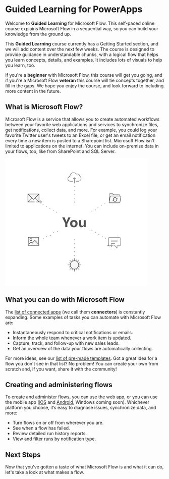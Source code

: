 <properties
   pageTitle="Introduction to Microsoft Flow | Microsoft Flow"
   description="An introduction to Microsoft Flow.  Understand what Microsoft Flow is and its terminology."
   services=""
   suite="flow"
   documentationCenter="na"
   authors="camsoper"
   manager="anneta"
   editor=""
   tags=""
   featuredVideoId=""
   courseDuration="5m"/>

<tags
   ms.service="flow"
   ms.devlang="na"
   ms.topic="get-started-article"
   ms.tgt_pltfrm="na"
   ms.workload="na"
   ms.date="10/24/2016"
   ms.author="casoper"/>

# Guided Learning for PowerApps

Welcome to **Guided Learning** for Microsoft Flow. This self-paced online course explains Microsoft Flow in a sequential way, so you can build your knowledge from the ground up.

This  **Guided Learning**  course currently has a Getting Started section, and we will add content over the next few weeks. The course is designed to provide guidance in understandable chunks, with a logical flow that helps you learn concepts, details, and examples. It includes lots of visuals to help you learn, too. 

If you're a **beginner** with Microsoft Flow, this course will get you going, and if you're a Microsoft Flow **veteran** this course will tie concepts together, and fill in the gaps. We hope you enjoy the course, and look forward to including more content in the future.


## What is Microsoft Flow?

Microsoft Flow is a service that allows you to create automated workflows between your favorite web applications and services to synchronize files, get notifications, collect data, and more.  For example, you could log your favorite Twitter user's tweets to an Excel file, or get an email notification every time a new item is posted to a Sharepoint list.  Microsoft Flow isn't limited to applications on the internet.  You can include on-premise data in your flows, too, like from SharePoint and SQL Server. 

![Flow conceptual sketch](./media/learning-introducing-flow/flow-conceptual.png)

## What you can do with Microsoft Flow

The [list of connected apps](https://flow.microsoft.com/services/) (we call them **connectors**) is constantly expanding.  Some examples of tasks you can automate with Microsoft Flow are:

- Instantaneously respond to critical notifications or emails.
- Inform the whole team whenever a work item is updated.
- Capture, track, and follow-up with new sales leads.
- Get an overview of the data your flows are automatically collecting.

For more ideas, see our [list of pre-made templates](https://flow.microsoft.com/templates/).  Got a great idea for a flow you don't see in that list?  No problem!  You can create your own from scratch and, if you want, share it with the community!

## Creating and administering flows

To create and administer flows, you can use the web app, or you can use the mobile app ([iOS](https://itunes.apple.com/us/app/microsoft-flow/id1094928825) and [Android](https://play.google.com/store/apps/details?id=com.microsoft.flow), Windows coming soon).  Whichever platform you choose, it’s easy to diagnose issues, synchronize data, and more:

- Turn flows on or off from wherever you are.
- See when a flow has failed.
- Review detailed run history reports.
- View and filter runs by notification type. 

## Next Steps

Now that you've gotten a taste of what Microsoft Flow is and what it can do, let's take a look at what makes a flow. 